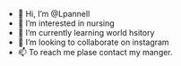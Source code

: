- 👋 Hi, I’m @Lpannell
- 👀 I’m interested in nursing
- 🌱 I’m currently learning world hsitory
- 💞️ I’m looking to collaborate on instagram
- 📫 To reach me plase contact my manger.

<!---
Lpannell/Lpannell is a ✨ special ✨ repository because its `README.md` (this file) appears on your GitHub profile.
You can click the Preview link to take a look at your changes.
--->


